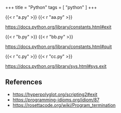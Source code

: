 +++
title = "Python"
tags = [ "python" ]
+++

{{< r "a.py" >}}
{{< r "aa.py" >}}

<https://docs.python.org/library/constants.html#exit>

{{< r "b.py" >}}
{{< r "bb.py" >}}

<https://docs.python.org/library/constants.html#quit>

{{< r "c.py" >}}
{{< r "cc.py" >}}

<https://docs.python.org/library/sys.html#sys.exit>

## References

- <https://hyperpolyglot.org/scripting2#exit>
- <https://programming-idioms.org/idiom/87>
- <https://rosettacode.org/wiki/Program_termination>
